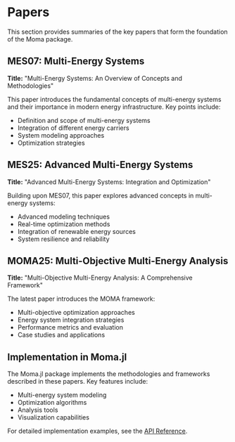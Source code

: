 # Papers

This section provides summaries of the key papers that form the foundation of the Moma package.

## MES07: Multi-Energy Systems
**Title:** "Multi-Energy Systems: An Overview of Concepts and Methodologies"

This paper introduces the fundamental concepts of multi-energy systems and their importance in modern energy infrastructure. Key points include:
- Definition and scope of multi-energy systems
- Integration of different energy carriers
- System modeling approaches
- Optimization strategies

## MES25: Advanced Multi-Energy Systems
**Title:** "Advanced Multi-Energy Systems: Integration and Optimization"

Building upon MES07, this paper explores advanced concepts in multi-energy systems:
- Advanced modeling techniques
- Real-time optimization methods
- Integration of renewable energy sources
- System resilience and reliability

## MOMA25: Multi-Objective Multi-Energy Analysis
**Title:** "Multi-Objective Multi-Energy Analysis: A Comprehensive Framework"

The latest paper introduces the MOMA framework:
- Multi-objective optimization approaches
- Energy system integration strategies
- Performance metrics and evaluation
- Case studies and applications

## Implementation in Moma.jl

The Moma.jl package implements the methodologies and frameworks described in these papers. Key features include:
- Multi-energy system modeling
- Optimization algorithms
- Analysis tools
- Visualization capabilities

For detailed implementation examples, see the [API Reference](@ref). 